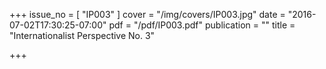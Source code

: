 +++
issue_no = [ "IP003" ]
cover = "/img/covers/IP003.jpg"
date = "2016-07-02T17:30:25-07:00"
pdf = "/pdf/IP003.pdf"
publication = ""
title = "Internationalist Perspective No. 3"

+++

